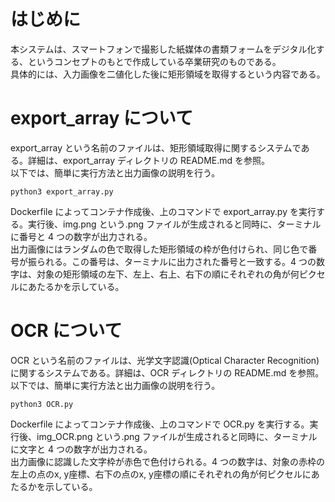 # はじめに

本システムは、スマートフォンで撮影した紙媒体の書類フォームをデジタル化する、というコンセプトのもとで作成している卒業研究のものである。  
具体的には、入力画像を二値化した後に矩形領域を取得するという内容である。

# export_array について

export_array という名前のファイルは、矩形領域取得に関するシステムである。詳細は、export_array ディレクトリの README.md を参照。  
以下では、簡単に実行方法と出力画像の説明を行う。

```
python3 export_array.py
```

Dockerfile によってコンテナ作成後、上のコマンドで export_array.py を実行する。実行後、img.png という.png ファイルが生成されると同時に、ターミナルに番号と 4 つの数字が出力される。  
出力画像にはランダムの色で取得した矩形領域の枠が色付けられ、同じ色で番号が振られる。この番号は、ターミナルに出力された番号と一致する。4 つの数字は、対象の矩形領域の左下、左上、右上、右下の順にそれぞれの角が何ピクセルにあたるかを示している。

# OCR について

OCR という名前のファイルは、光学文字認識(Optical Character Recognition)に関するシステムである。詳細は、OCR ディレクトリの README.md を参照。
以下では、簡単に実行方法と出力画像の説明を行う。

```
python3 OCR.py
```

Dockerfile によってコンテナ作成後、上のコマンドで OCR.py を実行する。実行後、img_OCR.png という.png ファイルが生成されると同時に、ターミナルに文字と 4 つの数字が出力される。  
出力画像に認識した文字枠が赤色で色付けられる。4 つの数字は、対象の赤枠の左上の点のx, y座標、右下の点のx, y座標の順にそれぞれの角が何ピクセルにあたるかを示している。